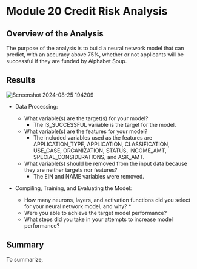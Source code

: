 # Module 20 Credit Risk Analysis

## Overview of the Analysis

The purpose of the analysis is to build a neural network model that can predict, with an accuracy above 75%, whether or not applicants will be successful if they are funded by Alphabet Soup.

## Results

![Screenshot 2024-08-25 194209](https://github.com/user-attachments/assets/14703620-9ddf-40f9-b3c0-b1b09f2ae31c)

* Data Processing:
  * What variable(s) are the target(s) for your model?
    * The IS_SUCCESSFUL variable is the target for the model.
  * What variable(s) are the features for your model?
    * The included variables used as the features are APPLICATION_TYPE, APPLICATION, CLASSIFICATION, USE_CASE, ORGANIZATION, STATUS, INCOME_AMT, SPECIAL_CONSIDERATIONS, and ASK_AMT.
  * What variable(s) should be removed from the input data because they are neither targets nor features?
    * The EIN and NAME variables were removed.

* Compiling, Training, and Evaluating the Model:
  * How many neurons, layers, and activation functions did you select for your neural network model, and why?
    * 
  * Were you able to achieve the target model performance?
  * What steps did you take in your attempts to increase model performance?

## Summary

To summarize, 
